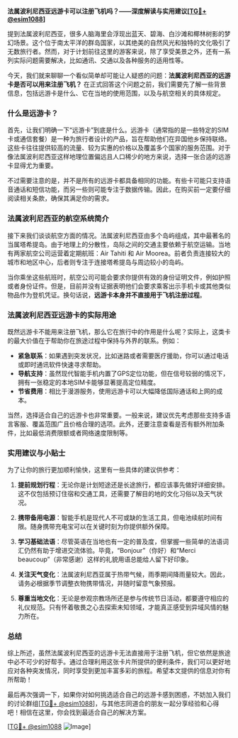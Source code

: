 **法属波利尼西亚远游卡可以注册飞机吗？——深度解读与实用建议[[TG💪+ @esim1088](https://t.me/s/esim1088)]**

提到法属波利尼西亚，很多人脑海里会浮现出蓝天、碧海、白沙滩和椰林树影的梦幻场景。这个位于南太平洋的群岛国家，以其绝美的自然风光和独特的文化吸引了无数旅行者。然而，对于计划前往这里的游客来说，除了享受美景之外，还有一系列实际问题需要解决，比如通讯、交通以及各种服务的适用性等。

今天，我们就来聊聊一个看似简单却可能让人疑惑的问题：**法属波利尼西亚的远游卡是否可以用来注册飞机？** 在正式回答这个问题之前，我们需要先了解一些背景信息，包括远游卡是什么、它在当地的使用范围，以及与航空相关的具体规定。

### 什么是远游卡？

首先，让我们明确一下“远游卡”到底是什么。远游卡（通常指的是一些特定的SIM卡或通信套餐）是一种为旅行者设计的产品，旨在帮助他们在异国他乡保持联络。这些卡往往提供较高的流量、较为实惠的价格以及覆盖多个国家的服务范围。对于像法属波利尼西亚这样地理位置偏远且人口稀少的地方来说，选择一张合适的远游卡显得尤为重要。

不过需要注意的是，并不是所有的远游卡都具备相同的功能。有些卡可能只支持语音通话和短信功能，而另一些则可能专注于数据传输。因此，在购买前一定要仔细阅读相关条款，确保其满足你的需求。

### 法属波利尼西亚的航空系统简介

接下来我们谈谈航空方面的情况。法属波利尼西亚由多个岛屿组成，其中最著名的当属塔希提岛。由于地理上的分散性，岛际之间的交通主要依赖于航空运输。当地有两家航空公司运营着定期航班：Air Tahiti 和 Air Moorea。前者负责连接较大的城市和地区中心，后者则专注于连接塔希提岛与周边较小的岛屿。

当你乘坐这些航班时，航空公司可能会要求你提供有效的身份证明文件，例如护照或者身份证件。但是，目前并没有证据表明他们会要求乘客出示手机卡或其他类似物品作为登机凭证。换句话说，**远游卡本身并不直接用于飞机注册过程**。

### 法属波利尼西亚远游卡的实际用途

既然远游卡不能用来注册飞机，那么它在旅行中的作用是什么呢？实际上，这类卡的最大价值在于帮助你在旅途过程中保持与外界的联系。例如：

- **紧急联系**：如果遇到突发状况，比如迷路或者需要医疗援助，你可以通过电话或即时通讯软件快速寻求帮助。
- **导航支持**：虽然现代智能手机内置了GPS定位功能，但在信号较弱的情况下，拥有一张稳定的本地SIM卡能够显著提高定位精度。
- **节省费用**：相比于漫游服务，使用远游卡可以大幅降低国际通话和上网的成本。

当然，选择适合自己的远游卡也非常重要。一般来说，建议优先考虑那些支持多语言客服、覆盖范围广且价格合理的选项。此外，还要注意查看是否有额外附加条件，比如最低消费限额或者网络速度限制等。

### 实用建议与小贴士

为了让你的旅行更加顺利愉快，这里有一些具体的建议供参考：

1. **提前规划行程**：无论你是计划短途还是长途旅行，都应该事先做好详细安排。这不仅包括预订住宿和交通工具，还需要了解目的地的文化习俗以及天气状况。
   
2. **携带备用电源**：智能手机是现代人不可或缺的生活工具，但电池续航时间有限。随身携带充电宝可以在关键时刻为你提供额外保障。

3. **学习基础法语**：尽管英语在当地也有一定的普及度，但掌握一些简单的法语词汇仍然有助于增进交流体验。毕竟，“Bonjour”（你好）和“Merci beaucoup”（非常感谢）这样的礼貌用语总能给人留下好印象。

4. **关注天气变化**：法属波利尼西亚属于热带气候，雨季期间降雨量较大。因此，请务必根据季节调整衣物携带情况，并随时留意气象预报。

5. **尊重当地文化**：无论是参观宗教场所还是参与传统节日活动，都要遵守相应的礼仪规范。只有怀着敬畏之心去探索未知领域，才能真正感受到异域风情的魅力所在。

### 总结

综上所述，虽然法属波利尼西亚的远游卡无法直接用于注册飞机，但它依然是旅途中必不可少的好帮手。通过合理利用这张卡片所提供的便利条件，我们可以更好地应对各种突发情况，同时享受到更加丰富多彩的旅程。希望本文提供的信息对你有所帮助！

最后再次强调一下，如果你对如何挑选适合自己的远游卡感到困惑，不妨加入我们的讨论群组[[TG💪+ @esim1088](https://t.me/s/esim1088)]，与其他志同道合的朋友一起分享经验和心得吧！相信在这里，你会找到最适合自己的解决方案。

[[TG💪+ @esim1088](https://t.me/s/esim1088) ![Image](https://i.postimg.cc/4NQfJmqS/Snipaste-2025-05-13-00-14-12.png)]
